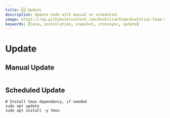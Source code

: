 ```yaml
---
title: 🆙 Update
description: Update node with manual or scheduled.
image: https://raw.githubusercontent.com/AnatolianTeam/Anatolian-Team-Services/main/docs/Testnet/Cosmos-Ecosystem/lava/img/Lava-Service-Cover.jpg
keywords: [lava, installation, snapshot, statesync, update]
---
```


# Update 

## Manual Update

```shell

```

## Scheduled Update

```shell
# Install tmux dependency, if needed
sudo apt update
sudo apt install -y tmux
```

```shell

```
